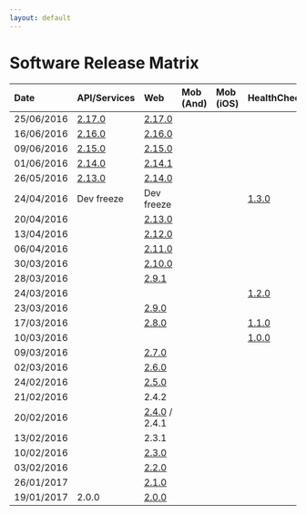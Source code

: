 ```yaml
---
layout: default
---
```


# [](#header-1)Software Release Matrix

| Date       | API/Services                         | Web                                     |  Mob (And) |  Mob (iOS) | HealthCheck                             |
|:-----------|:---------------------------------    |:----------------------------------------|:-----------|:-----------|-----------------------------------------|
| 25/06/2016 |[2.17.0](release-notes/api/2.17.0)    |[2.17.0](release-notes/web/2.17.0)       |            |            |                                         |
| 16/06/2016 |[2.16.0](release-notes/api/2.16.0)    |[2.16.0](release-notes/web/2.16.0)       |            |            |                                         |
| 09/06/2016 |[2.15.0](release-notes/api/2.15.0)    |[2.15.0](release-notes/web/2.15.0)       |            |            |                                         |
| 01/06/2016 |[2.14.0](release-notes/api/2.14.0)    |[2.14.1](release-notes/web/2.14.1)       |            |            |                                         |
| 26/05/2016 |[2.13.0](release-notes/api/2.13.0)    |[2.14.0](release-notes/web/2.14.0)       |            |            |                                         |
| 24/04/2016 |Dev freeze                            |Dev freeze                               |            |            |[1.3.0](release-notes/healthcheck/1.3.0) |
| 20/04/2016 |                                      |[2.13.0](release-notes/web/2.13.0)       |            |            |                                         |
| 13/04/2016 |                                      |[2.12.0](release-notes/web/2.12.0)       |            |            |                                         |
| 06/04/2016 |                                      |[2.11.0](release-notes/web/2.11.0)       |            |            |                                         |
| 30/03/2016 |                                      |[2.10.0](release-notes/web/2.10.0)       |            |            |                                         |
| 28/03/2016 |                                      |[2.9.1](release-notes/web/2.9.1)         |            |            |                                         |
| 24/03/2016 |                                      |                                         |            |            |[1.2.0](release-notes/healthcheck/1.2.0) |
| 23/03/2016 |                                      |[2.9.0](release-notes/web/2.9.0)         |            |            |                                         |
| 17/03/2016 |                                      |[2.8.0](release-notes/web/2.8.0)         |            |            |[1.1.0](release-notes/healthcheck/1.1.0) |
| 10/03/2016 |                                      |                                         |            |            |[1.0.0](release-notes/healthcheck/1.0.0) |
| 09/03/2016 |                                      |[2.7.0](release-notes/web/2.7.0)         |            |            |                                         |
| 02/03/2016 |                                      |[2.6.0](release-notes/web/2.6.0)         |            |            |                                         |
| 24/02/2016 |                                      |[2.5.0](release-notes/web/2.5.0)         |            |            |                                         |
| 21/02/2016 |                                      |2.4.2                                    |            |            |                                         |
| 20/02/2016 |                                      |[2.4.0](release-notes/web/2.4.0) / 2.4.1 |            |            |                                         |
| 13/02/2016 |                                      |2.3.1                                    |            |            |                                         |
| 10/02/2016 |                                      |[2.3.0](release-notes/web/2.3.0)         |            |            |                                         |
| 03/02/2016 |                                      |[2.2.0](release-notes/web/2.2.0)         |            |            |                                         |
| 26/01/2017 |                                      |[2.1.0](release-notes/web/2.1.0)         |            |            |                                         |
| 19/01/2017 | 2.0.0                                |[2.0.0](release-notes/web/2.0.0)         |            |            |                                         |
